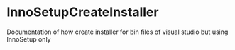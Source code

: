 # InnoSetupCreateInstaller
Documentation of how create installer for bin files of visual studio but using InnoSetup only
